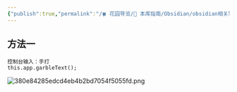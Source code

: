 ```yaml
---
{"publish":true,"permalink":"/🍀 花园导览/🧰 本库指南/Obsidian/obsidian相关笔记/obsidian 截图的时候，屏蔽文字，马赛克的方法.md","created":"2025-06-13T22:58:00.344+08:00","modified":"2025-08-15T22:00:05.143+08:00","cssclasses":""}
---
```




## 方法一 

```
控制台输入：手打
this.app.garbleText();
```

![380e84285edcd4eb4b2bd7054f5055fd.png](https://my-public-pic.oss-cn-hangzhou.aliyuncs.com/20250613225839915.png)

